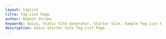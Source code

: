 ```yaml
---
layout: taglist
title: Tag List Page
author: Robert Strube
keywords: Gaius, Static Site Generator, Starter Site, Sample Tag List Page
description: Gaius Starter Site Tag List Page
...
```

